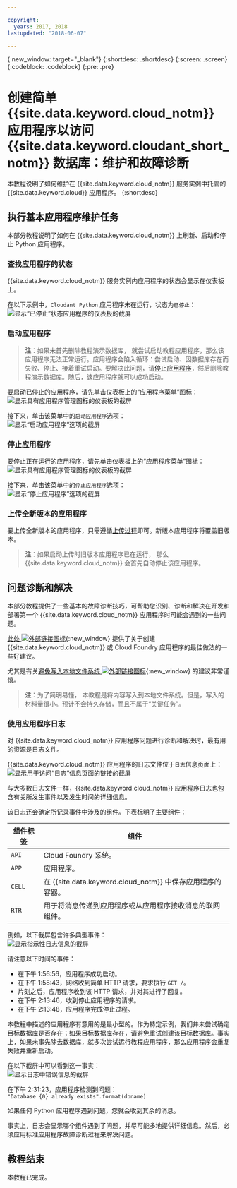 ```yaml
---

copyright:
  years: 2017, 2018
lastupdated: "2018-06-07"

---
```


{:new_window: target="_blank"}
{:shortdesc: .shortdesc}
{:screen: .screen}
{:codeblock: .codeblock}
{:pre: .pre}

<!-- Acrolinx: 2017-01-11 -->

# 创建简单 {{site.data.keyword.cloud_notm}} 应用程序以访问 {{site.data.keyword.cloudant_short_notm}} 数据库：维护和故障诊断

本教程说明了如何维护在 {{site.data.keyword.cloud_notm}} 服务实例中托管的 {{site.data.keyword.cloud}} 应用程序。
{:shortdesc}

<div id="maintenance"></div>

## 执行基本应用程序维护任务

本部分教程说明了如何在 {{site.data.keyword.cloud_notm}} 上刷新、启动和停止 Python 应用程序。

### 查找应用程序的状态

{{site.data.keyword.cloud_notm}} 服务实例内应用程序的状态会显示在仪表板上。

在以下示例中，`Cloudant Python` 应用程序未在运行，状态为`已停止`：<br/>
![显示“已停止”状态应用程序的仪表板的截屏](images/img0037.png)

### 启动应用程序

>   **注**：如果未首先删除教程演示数据库，
就尝试启动教程应用程序，那么该应用程序无法正常运行。应用程序会陷入循环：尝试启动、因数据库存在而失败、停止、接着重试启动。要解决此问题，请[停止应用程序](#stopping-your-application)，然后删除教程演示数据库。随后，该应用程序就可以成功启动。



要启动已停止的应用程序，请先单击仪表板上的“应用程序菜单”图标：<br/>
![显示具有应用程序管理图标的仪表板的截屏](images/img0038.png)

接下来，单击该菜单中的`启动应用程序`选项：<br/>
![显示“启动应用程序”选项的截屏](images/img0039.png)

### 停止应用程序

要停止正在运行的应用程序，请先单击仪表板上的“应用程序菜单”图标：<br/>
![显示具有应用程序管理图标的仪表板的截屏](images/img0040.png)

接下来，单击该菜单中的`停止应用程序`选项：<br/>
![显示“停止应用程序”选项的截屏](images/img0041.png)

<div id="troubleshooting"></div>

### 上传全新版本的应用程序

要上传全新版本的应用程序，只需遵循[上传过程](create_bmxapp_upload.html)即可。新版本应用程序将覆盖旧版本。

>   **注**：如果启动上传时旧版本应用程序已在运行，
    那么 {{site.data.keyword.cloud_notm}} 会首先自动停止该应用程序。



## 问题诊断和解决

本部分教程提供了一些基本的故障诊断技巧，可帮助您识别、诊断和解决在开发和部署第一个 {{site.data.keyword.cloud_notm}} 应用程序时可能会遇到的一些问题。

[此处 ![外部链接图标](../images/launch-glyph.svg "外部链接图标")](https://docs.cloudfoundry.org/devguide/deploy-apps/prepare-to-deploy.html){:new_window} 提供了关于创建 {{site.data.keyword.cloud_notm}} 或 Cloud Foundry 应用程序的最佳做法的一些好建议。

尤其是有关[避免写入本地文件系统 ![外部链接图标](../images/launch-glyph.svg "外部链接图标")](https://docs.cloudfoundry.org/devguide/deploy-apps/prepare-to-deploy.html#filesystem){:new_window} 的建议非常谨慎。

>   **注**：为了简明易懂，
本教程是将内容写入到本地文件系统。但是，写入的材料量很小。预计不会持久存储，而且不属于“关键任务”。



### 使用应用程序日志

对 {{site.data.keyword.cloud_notm}} 应用程序问题进行诊断和解决时，最有用的资源是日志文件。

{{site.data.keyword.cloud_notm}} 应用程序的日志文件位于`日志`信息页面上：<br/>
![显示用于访问“日志”信息页面的链接的截屏](images/img0042.png)

与大多数日志文件一样，{{site.data.keyword.cloud_notm}} 应用程序日志也包含有关所发生事件以及发生时间的详细信息。

该日志还会确定所记录事件中涉及的组件。下表标明了主要组件：

组件标签|组件
----------------|----------
`API`           |Cloud Foundry 系统。
`APP`           |应用程序。
`CELL`          |在 {{site.data.keyword.cloud_notm}} 中保存应用程序的容器。
`RTR`           |用于将消息传递到应用程序或从应用程序接收消息的联网组件。

例如，以下截屏包含许多典型事件：<br/>
![显示指示性日志信息的截屏](images/img0043.png)

请注意以下时间的事件：

-   在下午 1:56:56，应用程序成功启动。
-   在下午 1:58:43，网络收到简单 HTTP 请求，要求执行 `GET /`。
-   片刻之后，应用程序收到该 HTTP 请求，并对其进行了回复。
-   在下午 2:13:46，收到停止应用程序的请求。
-   在下午 2:13:48，应用程序完成停止过程。

本教程中描述的应用程序有意用的是最小型的。作为特定示例，我们并未尝试确定目标数据库是否存在；如果目标数据库存在，请避免重试创建该目标数据库。事实上，如果未事先除去数据库，就多次尝试运行教程应用程序，那么应用程序会重复失败并重新启动。

在以下截屏中可以看到这一事实：<br/>
![显示日志中错误信息的截屏](images/img0044.png)

在下午 2:31:23，应用程序检测到问题：<br/>
`"Database {0} already exists".format(dbname)`

如果任何 Python 应用程序遇到问题，您就会收到其余的消息。

事实上，日志会显示哪个组件遇到了问题，并尽可能多地提供详细信息。然后，必须应用标准应用程序故障诊断过程来解决问题。

## 教程结束

本教程已完成。
